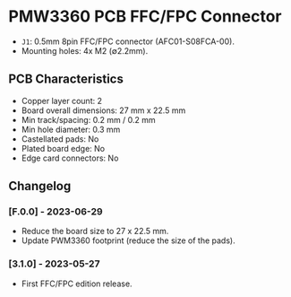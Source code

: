 # PMW3360 PCB FFC/FPC Connector

- `J1`: 0.5mm 8pin FFC/FPC connector (AFC01-S08FCA-00).
- Mounting holes: 4x M2 (∅2.2mm).

## PCB Characteristics

- Copper layer count: 2
- Board overall dimensions: 27 mm x 22.5 mm
- Min track/spacing: 0.2 mm / 0.2 mm
- Min hole diameter: 0.3 mm
- Castellated pads: No
- Plated board edge: No
- Edge card connectors: No

## Changelog

### [F.0.0] - 2023-06-29

- Reduce the board size to 27 x 22.5 mm.
- Update PWM3360 footprint (reduce the size of the pads).

### [3.1.0] - 2023-05-27

- First FFC/FPC edition release.

